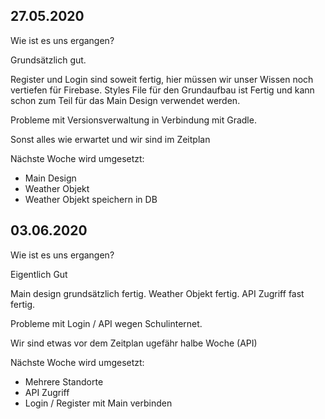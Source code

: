 ## 27.05.2020

Wie ist es uns ergangen?

Grundsätzlich gut. 

Register und Login sind soweit fertig, hier müssen wir unser Wissen noch vertiefen für Firebase.
Styles File für den Grundaufbau ist Fertig und kann schon zum Teil für das Main Design verwendet werden.


Probleme mit  Versionsverwaltung in Verbindung mit Gradle.

Sonst alles wie erwartet und wir sind im Zeitplan

Nächste Woche wird umgesetzt:
* Main Design
* Weather Objekt 
* Weather Objekt speichern in DB

## 03.06.2020

Wie ist es uns ergangen?

Eigentlich Gut

Main design grundsätzlich fertig. Weather Objekt fertig. API Zugriff fast fertig.


Probleme mit Login / API wegen Schulinternet.

Wir sind etwas vor dem Zeitplan ugefähr halbe Woche (API)

Nächste Woche wird umgesetzt:
* Mehrere Standorte
* API Zugriff
* Login / Register mit Main verbinden
